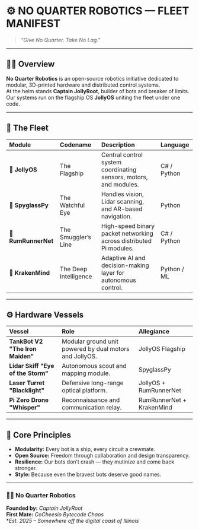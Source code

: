 # ⚙️ NO QUARTER ROBOTICS — FLEET MANIFEST
> *"Give No Quarter. Take No Lag."*

---

## 🏴‍☠️ Overview
**No Quarter Robotics** is an open-source robotics initiative dedicated to modular, 3D-printed hardware and distributed control systems.  
At the helm stands **Captain JollyRoot**, builder of bots and breaker of limits.  
Our systems run on the flagship OS **JollyOS** uniting the fleet under one code.

---

## 🧭 The Fleet

| Module | Codename | Description | Language |
|:--|:--|:--|:--|
| 🧭 **JollyOS** | The Flagship | Central control system coordinating sensors, motors, and modules. | C# / Python |
| 🔭 **SpyglassPy** | The Watchful Eye | Handles vision, Lidar scanning, and AR-based navigation. | Python |
| 🍹 **RumRunnerNet** | The Smuggler’s Line | High-speed binary packet networking across distributed Pi modules. | C# / Python |
| 🦑 **KrakenMind** | The Deep Intelligence | Adaptive AI and decision-making layer for autonomous control. | Python / ML |

---

## ⚙️ Hardware Vessels

| Vessel | Role | Allegiance |
|:--|:--|:--|
| **TankBot V2 "The Iron Maiden"** | Modular ground unit powered by dual motors and JollyOS. | JollyOS Flagship |
| **Lidar Skiff "Eye of the Storm"** | Autonomous scout and mapping module. | SpyglassPy |
| **Laser Turret "Blacklight"** | Defensive long-range optical platform. | JollyOS + RumRunnerNet |
| **Pi Zero Drone "Whisper"** | Reconnaissance and communication relay. | RumRunnerNet + KrakenMind |

---

## 🧰 Core Principles
- **Modularity:** Every bot is a ship, every circuit a crewmate.  
- **Open Source:** Freedom through collaboration and design transparency.  
- **Resilience:** Our bots don’t crash — they mutinize and come back stronger.  
- **Style:** Because even the bravest bots deserve good names.

---

### 🏴‍☠️ No Quarter Robotics  
**Founded by:** *Captain JollyRoot*  
**First Mate:** *CoCheesio Bytecode Chaos*  
**Est. 2025 – Somewhere off the digital coast of Illinois*  
